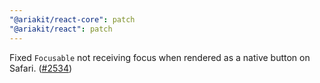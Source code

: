 ```yaml
---
"@ariakit/react-core": patch
"@ariakit/react": patch
---
```


Fixed `Focusable` not receiving focus when rendered as a native button on Safari. ([#2534](https://github.com/ariakit/ariakit/pull/2534))

